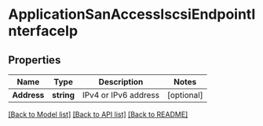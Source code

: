 # ApplicationSanAccessIscsiEndpointInterfaceIp

## Properties

Name | Type | Description | Notes
------------ | ------------- | ------------- | -------------
**Address** | **string** | IPv4 or IPv6 address | [optional] 

[[Back to Model list]](../README.md#documentation-for-models) [[Back to API list]](../README.md#documentation-for-api-endpoints) [[Back to README]](../README.md)


